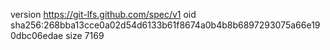 version https://git-lfs.github.com/spec/v1
oid sha256:268bba13cce0a02d54d6133b61f8674a0b4b8b6897293075a66e190dbc06edae
size 7169
